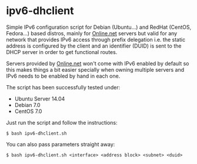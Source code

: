 # ipv6-dhclient
Simple IPv6 configuration script for Debian (Ubuntu...) and RedHat (CentOS, Fedora...) based distros, mainly for [Online.net](http://www.online.net/) servers but valid for any network that provides IPv6 access through prefix delegation i.e. the static address is configured by the client and an identifier (DUID) is sent to the DHCP server in order to get functional routes.

Servers provided by [Online.net](http://www.online.net/) won't come with IPv6 enabled by default so this makes things a bit easier specially when owning multiple servers and IPv6 needs to be enabled by hand in each one.

The script has been successfully tested under:

* Ubuntu Server 14.04
* Debian 7.0
* CentOS 7.0

Just run the script and follow the instructions:

`$ bash ipv6-dhclient.sh`

You can also pass parameters straight away:

`$ bash ipv6-dhclient.sh <interface> <address block> <subnet> <duid>`
